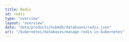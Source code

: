 ```yaml
---
title: Redis
id: redis
type: "overview"
layout: "overview"
data: "data/products/kubedb/databases/redis.json"
url: "/kubernetes/databases/manage-redis-in-kubernetes"
---
```

